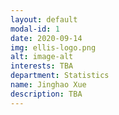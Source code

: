 ```yaml
---
layout: default
modal-id: 1
date: 2020-09-14
img: ellis-logo.png
alt: image-alt
interests: TBA
department: Statistics
name: Jinghao Xue
description: TBA 
---
```

